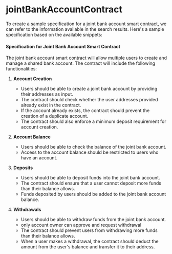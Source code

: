 # jointBankAccountContract
To create a sample specification for a joint bank account smart contract, we can refer to the information available in the search results. Here's a sample specification based on the available snippets:

#### Specification for Joint Bank Account Smart Contract

The joint bank account smart contract will allow multiple users to create and manage a shared bank account. The contract will include the following functionalities:

1. **Account Creation**
   - Users should be able to create a joint bank account by providing their addresses as input.
   - The contract should check whether the user addresses provided already exist in the contract.
   - If the account already exists, the contract should prevent the creation of a duplicate account.
   - The contract should also enforce a minimum deposit requirement for account creation.

2. **Account Balance**
   - Users should be able to check the balance of the joint bank account.
   - Access to the account balance should be restricted to users who have an account.

3. **Deposits**
   - Users should be able to deposit funds into the joint bank account.
   - The contract should ensure that a user cannot deposit more funds than their balance allows.
   - Funds deposited by users should be added to the joint bank account balance.

4. **Withdrawals**
   - Users should be able to withdraw funds from the joint bank account.
   - only account owner can approve and request withdrawal
   - The contract should prevent users from withdrawing more funds than their balance allows.
   - When a user makes a withdrawal, the contract should deduct the amount from the user's balance and transfer it to their address.



